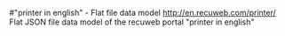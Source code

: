 #"printer in english" - Flat file data model
http://en.recuweb.com/printer/
Flat JSON file data model of the recuweb portal "printer in english"
